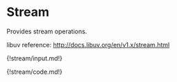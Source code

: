 # Stream

Provides stream operations.

libuv reference: <http://docs.libuv.org/en/v1.x/stream.html>

{!stream/input.md!}

<!--
{!stream/data.md!}
-->

{!stream/code.md!}

